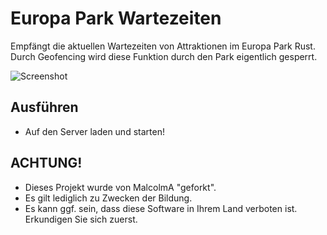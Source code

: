 # Europa Park Wartezeiten
Empfängt die aktuellen Wartezeiten von Attraktionen im Europa Park Rust. Durch Geofencing wird diese Funktion durch den Park eigentlich gesperrt.

![Screenshot](https://user-images.githubusercontent.com/342334/31583894-7ef24b64-b1a3-11e7-8ef5-9063db364b8c.png)

## Ausführen
- Auf den Server laden und starten!

## ACHTUNG!
- Dieses Projekt wurde von MalcolmA "geforkt".
- Es gilt lediglich zu Zwecken der Bildung.
- Es kann ggf. sein, dass diese Software in Ihrem Land verboten ist. Erkundigen Sie sich zuerst.
